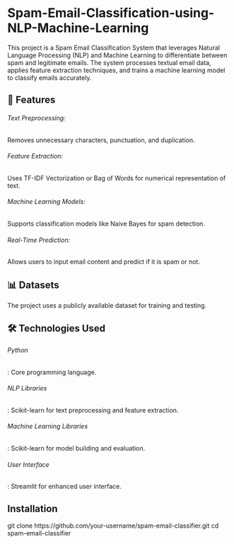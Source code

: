 # Spam-Email-Classification-using-NLP-Machine-Learning

This project is a Spam Email Classification System that leverages Natural Language Processing (NLP) and Machine Learning to differentiate between spam and legitimate emails. The system processes textual email data, applies feature extraction techniques, and trains a machine learning model to classify emails accurately.

<h2>🚀 Features</h2>
<h6>Text Preprocessing:</h6>
Removes unnecessary characters, punctuation, and duplication.
<h6>Feature Extraction:</h6>
Uses TF-IDF Vectorization or Bag of Words for numerical representation of text.
<h6>Machine Learning Models:</h6>
Supports classification models like Naive Bayes for spam detection.
<h6>Real-Time Prediction:</h6>
Allows users to input email content and predict if it is spam or not.

<h2>📊 Datasets</h2>
The project uses a publicly available dataset for training and testing.

<h2>🛠️ Technologies Used</h2>
<h6>Python</h6>: Core programming language.
<h6>NLP Libraries</h6>: Scikit-learn for text preprocessing and feature extraction.
<h6>Machine Learning Libraries</h6>: Scikit-learn for model building and evaluation.
<h6>User Interface</h6>: Streamlit for enhanced user interface.

<h2>Installation</h2>
git clone https://github.com/your-username/spam-email-classifier.git
cd spam-email-classifier
